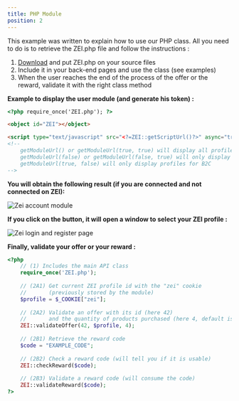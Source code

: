 ```yaml
---
title: PHP Module
position: 2
---
```


This example was written to explain how to use our PHP class.
All you need to do is to retrieve the ZEI.php file and follow the instructions :

1. [Download](https://raw.githubusercontent.com/zei-world/api/master/PHP/ZEI.php) and put ZEI.php on your source
    files
2. Include it in your back-end pages and use the class (see examples)
3. When the user reaches the end of the process of the offer or the reward, validate it with the right class method

**Example to display the user module (and generate his token) :**

```html
<?php require_once('ZEI.php'); ?>

<object id="ZEI"></object>

<script type="text/javascript" src="<?=ZEI::getScriptUrl()?>" async="true"></script>
<!--
    getModuleUrl() or getModuleUrl(true, true) will display all profiles (for B2C and B2B)
    getModuleUrl(false) or getModuleUrl(false, true) will only display profiles for B2B
    getModuleUrl(true, false) will only display profiles for B2C
-->
```

**You will obtain the following result (if you are connected and not connected on ZEI):**

![](/images/module.jpg "Zei account module")

**If you click on the button, it will open a window to select your ZEI profile :**

![](/images/window.jpg "Zei login and register page")

**Finally, validate your offer or your reward :**

```php
<?php
    // (1) Includes the main API class
    require_once('ZEI.php');
    
    // (2A1) Get current ZEI profile id with the "zei" cookie
    //       (previously stored by the module)
    $profile = $_COOKIE["zei"];
    
    // (2A2) Validate an offer with its id (here 42)
    //       and the quantity of products purchased (here 4, default is 1)
    ZEI::validateOffer(42, $profile, 4);
    
    // (2B1) Retrieve the reward code
    $code = "EXAMPLE_CODE";
    
    // (2B2) Check a reward code (will tell you if it is usable)
    ZEI::checkReward($code);
    
    // (2B3) Validate a reward code (will consume the code)
    ZEI::validateReward($code);
?>
```
